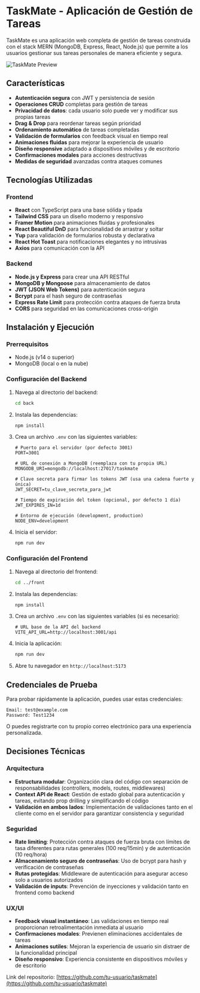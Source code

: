 # TaskMate - Aplicación de Gestión de Tareas

TaskMate es una aplicación web completa de gestión de tareas construida con el stack MERN (MongoDB, Express, React, Node.js) que permite a los usuarios gestionar sus tareas personales de manera eficiente y segura.

![TaskMate Preview](https://via.placeholder.com/800x400?text=TaskMate+Preview)

## Características

- **Autenticación segura** con JWT y persistencia de sesión
- **Operaciones CRUD** completas para gestión de tareas
- **Privacidad de datos**: cada usuario solo puede ver y modificar sus propias tareas
- **Drag & Drop** para reordenar tareas según prioridad
- **Ordenamiento automático** de tareas completadas
- **Validación de formularios** con feedback visual en tiempo real
- **Animaciones fluidas** para mejorar la experiencia de usuario
- **Diseño responsive** adaptado a dispositivos móviles y de escritorio
- **Confirmaciones modales** para acciones destructivas
- **Medidas de seguridad** avanzadas contra ataques comunes

## Tecnologías Utilizadas

### Frontend

- **React** con TypeScript para una base sólida y tipada
- **Tailwind CSS** para un diseño moderno y responsivo
- **Framer Motion** para animaciones fluidas y profesionales
- **React Beautiful DnD** para funcionalidad de arrastrar y soltar
- **Yup** para validación de formularios robusta y declarativa
- **React Hot Toast** para notificaciones elegantes y no intrusivas
- **Axios** para comunicación con la API

### Backend

- **Node.js y Express** para crear una API RESTful
- **MongoDB y Mongoose** para almacenamiento de datos
- **JWT (JSON Web Tokens)** para autenticación segura
- **Bcrypt** para el hash seguro de contraseñas
- **Express Rate Limit** para protección contra ataques de fuerza bruta
- **CORS** para seguridad en las comunicaciones cross-origin

## Instalación y Ejecución

### Prerrequisitos

- Node.js (v14 o superior)
- MongoDB (local o en la nube)

### Configuración del Backend

1. Navega al directorio del backend:

   ```bash
   cd back
   ```

2. Instala las dependencias:

   ```bash
   npm install
   ```

3. Crea un archivo `.env` con las siguientes variables:

   ```
   # Puerto para el servidor (por defecto 3001)
   PORT=3001

   # URL de conexión a MongoDB (reemplaza con tu propia URL)
   MONGODB_URI=mongodb://localhost:27017/taskmate

   # Clave secreta para firmar los tokens JWT (usa una cadena fuerte y única)
   JWT_SECRET=tu_clave_secreta_para_jwt

   # Tiempo de expiración del token (opcional, por defecto 1 día)
   JWT_EXPIRES_IN=1d

   # Entorno de ejecución (development, production)
   NODE_ENV=development
   ```

4. Inicia el servidor:
   ```bash
   npm run dev
   ```

### Configuración del Frontend

1. Navega al directorio del frontend:

   ```bash
   cd ../front
   ```

2. Instala las dependencias:

   ```bash
   npm install
   ```

3. Crea un archivo `.env` con las siguientes variables (si es necesario):

   ```
   # URL base de la API del backend
   VITE_API_URL=http://localhost:3001/api
   ```

4. Inicia la aplicación:

   ```bash
   npm run dev
   ```

5. Abre tu navegador en `http://localhost:5173`

## Credenciales de Prueba

Para probar rápidamente la aplicación, puedes usar estas credenciales:

```
Email: test@example.com
Password: Test1234
```

O puedes registrarte con tu propio correo electrónico para una experiencia personalizada.

## Decisiones Técnicas

### Arquitectura

- **Estructura modular**: Organización clara del código con separación de responsabilidades (controllers, models, routes, middlewares)
- **Context API de React**: Gestión de estado global para autenticación y tareas, evitando prop drilling y simplificando el código
- **Validación en ambos lados**: Implementación de validaciones tanto en el cliente como en el servidor para garantizar consistencia y seguridad

### Seguridad

- **Rate limiting**: Protección contra ataques de fuerza bruta con límites de tasa diferentes para rutas generales (100 req/15min) y de autenticación (10 req/hora)
- **Almacenamiento seguro de contraseñas**: Uso de bcrypt para hash y verificación de contraseñas
- **Rutas protegidas**: Middleware de autenticación para asegurar acceso solo a usuarios autorizados
- **Validación de inputs**: Prevención de inyecciones y validación tanto en frontend como backend

### UX/UI

- **Feedback visual instantáneo**: Las validaciones en tiempo real proporcionan retroalimentación inmediata al usuario
- **Confirmaciones modales**: Previenen eliminaciones accidentales de tareas
- **Animaciones sutiles**: Mejoran la experiencia de usuario sin distraer de la funcionalidad principal
- **Diseño responsivo**: Experiencia consistente en dispositivos móviles y de escritorio

Link del repositorio: [https://github.com/tu-usuario/taskmate](https://github.com/tu-usuario/taskmate)
